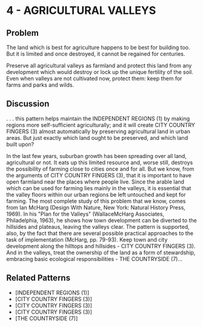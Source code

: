 # 4 - AGRICULTURAL VALLEYS

## Problem

The land which is best for agriculture happens to be best for building too. But it is limited and once destroyed, it cannot be regained for centuries.

Preserve all agricultural valleys as farmland and protect this land from any development which would destroy or lock up the unique fertility of the soil. Even when valleys are not cultivated now, protect them: keep them for farms and parks and wilds.

## Discussion

. . . this pattern helps maintain the INDEPENDENT REGIONS (1) by making regions more self-sufficient agriculturally; and it will create CITY COUNTRY FINGERS (3) almost automatically by preserving agricultural land in urban areas. But just exactly which land ought to be preserved, and which land built upon?

In the last few years, suburban growth has been spreading over all land, agricultural or not. It eats up this limited resource and, worse still, destroys the possibility of farming close to cities once and for all. But we know, from the arguments of CITY COUNTRY FINGERS (3), that it is important to have open farmland near the places where people live. Since the arable land which can be used for farming lies mainly in the valleys, it is essential that the valley floors within our urban regions be left untouched and kept for farming. The most complete study of this problem that we know, comes from Ian McHarg (Design With Nature, New York: Natural History Press, 1969). In his "Plan for the Valleys" (WallaceMcHarg Associates, Philadelphia, 1963), he shows how town development can be diverted to the hillsides and plateaus, leaving the valleys clear. The pattern is supported, also, by the fact that there are several possible practical approaches to the task of implementation (McHarg, pp. 79-93). Keep town and city development along the hilltops and hillsides - CITY COUNTRY FINGERS (3). And in the valleys, treat the ownership of the land as a form of stewardship, embracing basic ecological responsibilities - THE COUNTRYSIDE (7)...

## Related Patterns

- [INDEPENDENT REGIONS (1)]
- [CITY COUNTRY FINGERS (3)]
- [CITY COUNTRY FINGERS (3)]
- [CITY COUNTRY FINGERS (3)]
- [THE COUNTRYSIDE (7)]

